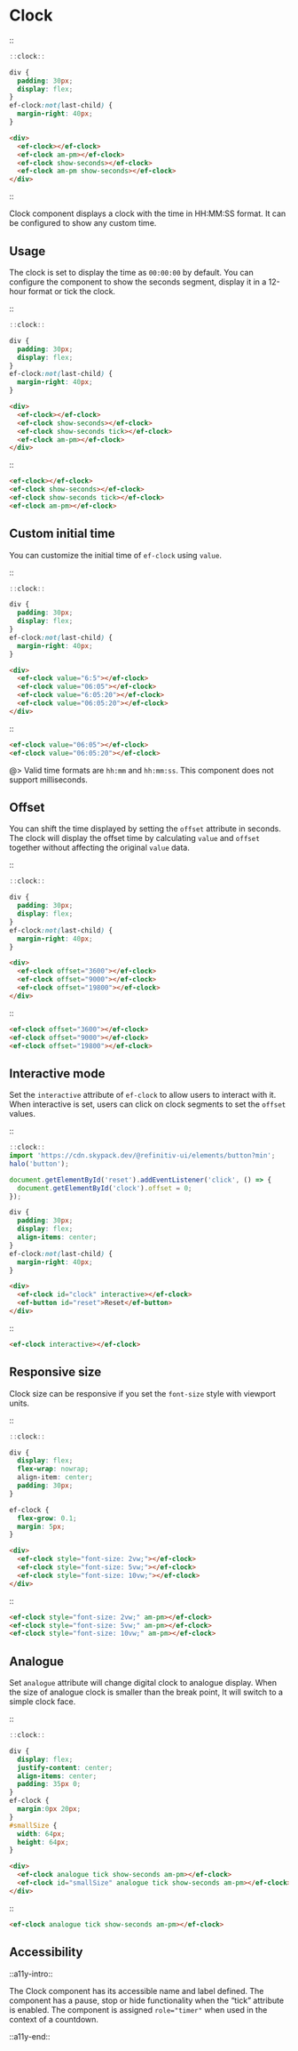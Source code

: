 <!--
type: page
title: Clock
location: ./elements/clock
layout: default
-->

# Clock

::
```javascript
::clock::
```
```css
div {
  padding: 30px;
  display: flex;
}
ef-clock:not(last-child) {
  margin-right: 40px;
}
```
```html
<div>
  <ef-clock></ef-clock>
  <ef-clock am-pm></ef-clock>
  <ef-clock show-seconds></ef-clock>
  <ef-clock am-pm show-seconds></ef-clock>
</div>
```
::

Clock component displays a clock with the time in HH:MM:SS format. It can be configured to show any custom time.

## Usage
The clock is set to display the time as `00:00:00` by default. You can configure the component to show the seconds segment, display it in a 12-hour format or tick the clock.

::
```javascript
::clock::
```
```css
div {
  padding: 30px;
  display: flex;
}
ef-clock:not(last-child) {
  margin-right: 40px;
}
```
```html
<div>
  <ef-clock></ef-clock>
  <ef-clock show-seconds></ef-clock>
  <ef-clock show-seconds tick></ef-clock>
  <ef-clock am-pm></ef-clock>
</div>
```
::

```html
<ef-clock></ef-clock>
<ef-clock show-seconds></ef-clock>
<ef-clock show-seconds tick></ef-clock>
<ef-clock am-pm></ef-clock>
```

## Custom initial time

You can customize the initial time of `ef-clock` using `value`.

::
```javascript
::clock::
```
```css
div {
  padding: 30px;
  display: flex;
}
ef-clock:not(last-child) {
  margin-right: 40px;
}
```
```html
<div>
  <ef-clock value="6:5"></ef-clock>
  <ef-clock value="06:05"></ef-clock>
  <ef-clock value="6:05:20"></ef-clock>
  <ef-clock value="06:05:20"></ef-clock>
</div>
```
::

```html
<ef-clock value="06:05"></ef-clock>
<ef-clock value="06:05:20"></ef-clock>
```

@> Valid time formats are `hh:mm` and `hh:mm:ss`. This component does not support milliseconds.

## Offset

You can shift the time displayed by setting the `offset` attribute in seconds. The clock will display the offset time by calculating `value` and `offset` together without affecting the original `value` data.

::
```javascript
::clock::
```
```css
div {
  padding: 30px;
  display: flex;
}
ef-clock:not(last-child) {
  margin-right: 40px;
}
```
```html
<div>
  <ef-clock offset="3600"></ef-clock>
  <ef-clock offset="9000"></ef-clock>
  <ef-clock offset="19800"></ef-clock>
</div>
```
::

```html
<ef-clock offset="3600"></ef-clock>
<ef-clock offset="9000"></ef-clock>
<ef-clock offset="19800"></ef-clock>
```

## Interactive mode
Set the `interactive` attribute of `ef-clock` to allow users to interact with it. When interactive is set, users can click on clock segments to set the `offset` values.

::
```javascript
::clock::
import 'https://cdn.skypack.dev/@refinitiv-ui/elements/button?min';
halo('button');

document.getElementById('reset').addEventListener('click', () => {
  document.getElementById('clock').offset = 0;
});
```
```css
div {
  padding: 30px;
  display: flex;
  align-items: center;
}
ef-clock:not(last-child) {
  margin-right: 40px;
}
```
```html
<div>
  <ef-clock id="clock" interactive></ef-clock>
  <ef-button id="reset">Reset</ef-button>
</div>
```
::

```html
<ef-clock interactive></ef-clock>
```

## Responsive size
Clock size can be responsive if you set the `font-size` style with viewport units.

::
```javascript
::clock::
```
```css
div {
  display: flex;
  flex-wrap: nowrap;
  align-item: center;
  padding: 30px;
}

ef-clock {
  flex-grow: 0.1;
  margin: 5px;
}
```
```html
<div>
  <ef-clock style="font-size: 2vw;"></ef-clock>
  <ef-clock style="font-size: 5vw;"></ef-clock>
  <ef-clock style="font-size: 10vw;"></ef-clock>
</div>
```
::

```html
<ef-clock style="font-size: 2vw;" am-pm></ef-clock>
<ef-clock style="font-size: 5vw;" am-pm></ef-clock>
<ef-clock style="font-size: 10vw;" am-pm></ef-clock>
```
## Analogue
Set `analogue` attribute will change digital clock to analogue display. When the size of analogue clock is smaller than the break point, It will switch to a simple clock face.

::
```javascript
::clock::
```
```css
div {
  display: flex;
  justify-content: center;
  align-items: center;
  padding: 35px 0;
}
ef-clock {
  margin:0px 20px;
}
#smallSize {
  width: 64px;
  height: 64px;
}
```
```html
<div>
  <ef-clock analogue tick show-seconds am-pm></ef-clock>
  <ef-clock id="smallSize" analogue tick show-seconds am-pm></ef-clock>
</div>
```
::

```html
<ef-clock analogue tick show-seconds am-pm></ef-clock>
```

## Accessibility
::a11y-intro::

The Clock component has its accessible name and label defined. The component has a pause, stop or hide functionality when the “tick” attribute is enabled. The component is assigned `role="timer"` when used in the context of a countdown. 

::a11y-end::
